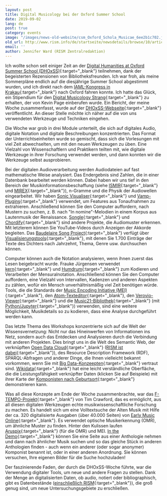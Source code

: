 ```yaml
---
layout: post
title: Digital Musicology bei der Oxford Summer School
date: 2019-09-02
lang: de
post: true
category: events
image: "/images/news-old-website/csm_Oxford_Schola_Musicae_6ee2b1c702.jpg"
old_url: http://www.rism.info/de/startseite/newsdetails/browse/10/article/64/digital-musicology-at-oxford-summer-school.html
email: ''
author: Jennifer Ward (RISM Zentralredaktion)
---
```


Ich wollte schon seit einiger Zeit an der [Digital Humanities at Oxford Summer School (DHOxSS)](https://www.dhoxss.net/){:target="_blank"} teilnehmen, dank der begeisterten Rezensionen von Bibliotheksfreunden. Ich war froh, als meine Sommerpläne endlich auf die diesjährige Summer School abgestimmt wurden, und ich direkt nach dem [IAML-Kongress in Krakau](/events/2019/08/26/congress-diary-from-iaml-kraków-2019.html){:target="_blank"} nach Oxford fahren konnte. Ich hatte das Glück, ein Stipendium für den [Digital Musicology Strang](https://www.dhoxss.net/digital-musicology){:target="_blank"} zu erhalten, der von Kevin Page einberufen wurde. Ein Bericht, der meine Woche zusammenfasst, wurde auf der [DHOxSS-Webseite](https://www.dhoxss.net/jennifer-ward){:target="_blank"} veröffentlicht. An dieser Stelle möchte ich näher auf die von uns verwendeten Werkzeuge und Techniken eingehen.

Die Woche war grob in drei Module unterteilt, die sich auf digitales Audio, digitale Notation und digitale Beschreibungen konzentrierten. Das Format der Unterrichtseinheiten wurde so gemischt, dass sich die Vorlesungen mit viel Zeit abwechselten, um mit den neuen Werkzeugen zu üben. Eine Vielzahl von Wissenschaftlern und Praktikern teilten mit, wie digitale Werkzeuge in ihrer Forschung verwendet werden, und dann konnten wir die Werkzeuge selbst ausprobieren.

Bei der digitalen Audioverarbeitung werden Audiodateien auf fast mathematische Weise analysiert. Das Endergebnis sind Zahlen, die in einer Datenbank bearbeitet werden können. Dabei haben wir uns tief in den Bereich der Musikinformationsbeschaffung (siehe [ISMIR](http://ismir.net/){:target="_blank"} und [MIREX](https://www.music-ir.org/mirex/wiki/MIREX_HOME){:target="_blank"}), n-Gramme und die Physik der Audiowellen eingearbeitet. Wir haben [Sonic Visualiser](https://www.sonicvisualiser.org/){:target="_blank"} und [Vamp-Plugins](https://vamp-plugins.org/){:target="_blank"} verwendet, um Features aus Tonaufnahmen zu extrahieren. Anschließend können Sie den Computer auffordern, nach Mustern zu suchen, z. B. nach "In nomine"-Melodien in einem Korpus aus Lautenmusik der Renaissance. [Songle](https://songle.jp/){:target="_blank"} und [Chordify](https://chordify.net/){:target="_blank"} sind andere Projekte, die Audiomuster erkennen. Mit letzterem können Sie YouTube-Videos durch Anzeigen der Akkorde begleiten. Das [Baudelaire Song Project](https://www.baudelairesong.org/){:target="_blank"} verfügt über [Visualisierungstools](https://visualisebaudelairesong.bham.ac.uk/){:target="_blank"}, mit denen Sie 1.700 Einträge der Texte des Dichters nach Jahrzehnt, Thema, Genre usw. durchsuchen können.

Computer können auch die Notation analysieren, wenn ihnen zuerst das Lesen beigebracht wurde. Frauke Jürgensen verwendet [kern](https://www.humdrum.org/rep/kern/){:target="_blank"} und [Humdrum](https://www.humdrum.org/){:target="_blank"} zum Kodieren und Verarbeiten der Mensuralnotation. Anschließend können Sie den Computer auffordern, eine Vielzahl von Intervallen, Kadenzen und anderen Aspekten zu zählen, wofür ein Mensch unverhältnismäßig viel Zeit benötigen würde. Tools, die die Standards der [Music Encoding Initiative (MEI)](https://music-encoding.org/){:target="_blank"}, den [Atom-Texteditor](https://atom.io/){:target="_blank"}, den [Verovio-Viewer](https://www.verovio.org/){:target="_blank"} und die [Music21-Bibliothek](https://web.mit.edu/music21/){:target="_blank"} (mit [Python/Jupyter](https://jupyter.org/){:target="_blank"}) verwenden, sind eine weitere Möglichkeit, Musikdetails so zu kodieren, dass eine Analyse durchgeführt werden kann.

Das letzte Thema des Workshops konzentrierte sich auf die Welt der Wissensvernetzung: Nicht nur das Hineinwerfen von Informationen ins Netz, sondern auch das Entdecken und Analysieren durch die Verbindung mit anderen Projekten. Dies bringt uns in die Welt des Semantic Web, der verknüpften [Open Data Cloud](https://lod-cloud.net/#){:target="_blank"} ([RISM ist dabei](https://lod-cloud.net/dataset/rism){:target="_blank"}), des Resource Description Framework (RDF), SPARQL-Abfragen und anderer Dinge, die Ihnen vielleicht bekannt vorkommen, wenn Sie mit [Big Data-Konzeepten](https://doi.org/10.1093/em/cav071){:target="_blank"} vertraut sind. [Wikidata](https://query.wikidata.org){:target="_blank"} hat eine leicht verständliche Oberfläche, die die Leistungsfähigkeit verknüpfter Daten (klicken Sie auf Beispiele) mit ihrer Karte der [Komponisten nach Geburtsort](https://query.wikidata.org/#%23Music%20composers%20by%20birth%20place%0A%23defaultView%3AMap%0ASELECT%20%3Fitem%20%3FitemLabel%20%3F_coordinates%20%3F_image%20WHERE%20%7B%0A%20%20%3Fitem%20wdt%3AP106%20wd%3AQ36834%3B%20%20%20%23%20occupation%3A%20composer%0A%20%20%20%20%20%20%20%20wdt%3AP18%20%3F_image%3B%20%20%20%23%20with%20an%20image%20depicting%20them%0A%20%20%20%20%20%20%20%20wdt%3AP19%2Fwdt%3AP625%20%3F_coordinates%20%20%20%23%20their%20birthplace%2C%20specifically%20the%20coordinates%20of%20their%20birthplace%0A%20%20SERVICE%20wikibase%3Alabel%20%7B%20bd%3AserviceParam%20wikibase%3Alanguage%20%22en%22%20%7D%20%20%23%20labels%20in%20English%0A%7D){:target="_blank"} demonstrieren kann.

Was all diese Konzepte am Ende der Woche zusammenbrachte, war das [F-TEMPO-Projekt](https://f-tempo.org/){:target="_blank"} von Tim Crawford, das es ermöglicht, aus all diesen digitalen Werkzeugen echte musikwissenschaftliche Forschung zu machen. Es handelt sich um eine Volltextsuche der Alten Musik mit Hilfe der ca. 320 digitalisierte Ausgaben (über 40.000 Seiten) von [Early Music Online](https://www.royalholloway.ac.uk/research-and-teaching/departments-and-schools/music/research/research-projects-and-centres/early-music-online/){:target="_blank"}. Es verwendet optische Musikerkennung (OMR), um ähnliche Muster zu finden. Hinter den Kulissen laufen [Aruspix](http://www.aruspix.net/){:target="_blank"} (für die OMR) und MEI. [In the Demo](http://www.doc.gold.ac.uk/usr/265/){:target="_blank"} können Sie eine Seite aus einer Anthologie nehmen und dann nach ähnlicher Musik suchen und so das gleiche Stück in anderen Anthologien finden - auch wenn ein anderer (oder sogar anonymer) Komponist benannt ist, oder in einer anderen Anordnung. Sie können versuchen, Ihre eigenen Bilder für die Suche hochzuladen!

Der faszinierende Faden, der durch die DHOxSS-Woche führte, war die Verwendung digitaler Tools, um neue und andere Fragen zu stellen. Dank der Menge an digitalisierten Daten, ob audio, notiert oder bibliographisch, gibt es Datenbestände ([einschließlich RISM](https://opac.rism.info/index.php?id=10){:target="_blank"}), die groß genug sind, um neue Untersuchungsgebiete zu erschließen.

​